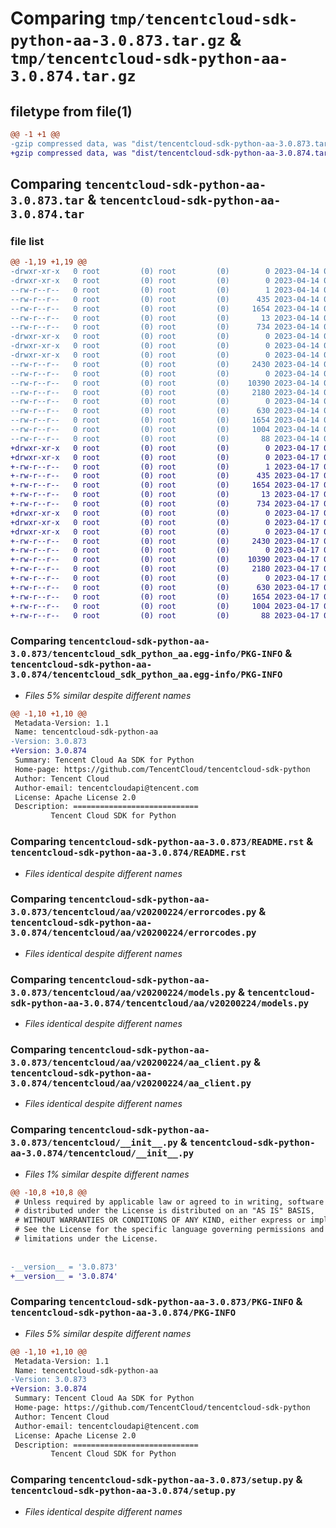 # Comparing `tmp/tencentcloud-sdk-python-aa-3.0.873.tar.gz` & `tmp/tencentcloud-sdk-python-aa-3.0.874.tar.gz`

## filetype from file(1)

```diff
@@ -1 +1 @@
-gzip compressed data, was "dist/tencentcloud-sdk-python-aa-3.0.873.tar", last modified: Fri Apr 14 00:12:56 2023, max compression
+gzip compressed data, was "dist/tencentcloud-sdk-python-aa-3.0.874.tar", last modified: Mon Apr 17 00:14:41 2023, max compression
```

## Comparing `tencentcloud-sdk-python-aa-3.0.873.tar` & `tencentcloud-sdk-python-aa-3.0.874.tar`

### file list

```diff
@@ -1,19 +1,19 @@
-drwxr-xr-x   0 root         (0) root         (0)        0 2023-04-14 00:12:56.000000 tencentcloud-sdk-python-aa-3.0.873/
-drwxr-xr-x   0 root         (0) root         (0)        0 2023-04-14 00:12:56.000000 tencentcloud-sdk-python-aa-3.0.873/tencentcloud_sdk_python_aa.egg-info/
--rw-r--r--   0 root         (0) root         (0)        1 2023-04-14 00:12:56.000000 tencentcloud-sdk-python-aa-3.0.873/tencentcloud_sdk_python_aa.egg-info/dependency_links.txt
--rw-r--r--   0 root         (0) root         (0)      435 2023-04-14 00:12:56.000000 tencentcloud-sdk-python-aa-3.0.873/tencentcloud_sdk_python_aa.egg-info/SOURCES.txt
--rw-r--r--   0 root         (0) root         (0)     1654 2023-04-14 00:12:56.000000 tencentcloud-sdk-python-aa-3.0.873/tencentcloud_sdk_python_aa.egg-info/PKG-INFO
--rw-r--r--   0 root         (0) root         (0)       13 2023-04-14 00:12:56.000000 tencentcloud-sdk-python-aa-3.0.873/tencentcloud_sdk_python_aa.egg-info/top_level.txt
--rw-r--r--   0 root         (0) root         (0)      734 2023-04-14 00:12:56.000000 tencentcloud-sdk-python-aa-3.0.873/README.rst
-drwxr-xr-x   0 root         (0) root         (0)        0 2023-04-14 00:12:56.000000 tencentcloud-sdk-python-aa-3.0.873/tencentcloud/
-drwxr-xr-x   0 root         (0) root         (0)        0 2023-04-14 00:12:56.000000 tencentcloud-sdk-python-aa-3.0.873/tencentcloud/aa/
-drwxr-xr-x   0 root         (0) root         (0)        0 2023-04-14 00:12:56.000000 tencentcloud-sdk-python-aa-3.0.873/tencentcloud/aa/v20200224/
--rw-r--r--   0 root         (0) root         (0)     2430 2023-04-14 00:12:56.000000 tencentcloud-sdk-python-aa-3.0.873/tencentcloud/aa/v20200224/errorcodes.py
--rw-r--r--   0 root         (0) root         (0)        0 2023-04-14 00:12:56.000000 tencentcloud-sdk-python-aa-3.0.873/tencentcloud/aa/v20200224/__init__.py
--rw-r--r--   0 root         (0) root         (0)    10390 2023-04-14 00:12:56.000000 tencentcloud-sdk-python-aa-3.0.873/tencentcloud/aa/v20200224/models.py
--rw-r--r--   0 root         (0) root         (0)     2180 2023-04-14 00:12:56.000000 tencentcloud-sdk-python-aa-3.0.873/tencentcloud/aa/v20200224/aa_client.py
--rw-r--r--   0 root         (0) root         (0)        0 2023-04-14 00:12:56.000000 tencentcloud-sdk-python-aa-3.0.873/tencentcloud/aa/__init__.py
--rw-r--r--   0 root         (0) root         (0)      630 2023-04-14 00:12:56.000000 tencentcloud-sdk-python-aa-3.0.873/tencentcloud/__init__.py
--rw-r--r--   0 root         (0) root         (0)     1654 2023-04-14 00:12:56.000000 tencentcloud-sdk-python-aa-3.0.873/PKG-INFO
--rw-r--r--   0 root         (0) root         (0)     1004 2023-04-14 00:12:56.000000 tencentcloud-sdk-python-aa-3.0.873/setup.py
--rw-r--r--   0 root         (0) root         (0)       88 2023-04-14 00:12:56.000000 tencentcloud-sdk-python-aa-3.0.873/setup.cfg
+drwxr-xr-x   0 root         (0) root         (0)        0 2023-04-17 00:14:41.000000 tencentcloud-sdk-python-aa-3.0.874/
+drwxr-xr-x   0 root         (0) root         (0)        0 2023-04-17 00:14:41.000000 tencentcloud-sdk-python-aa-3.0.874/tencentcloud_sdk_python_aa.egg-info/
+-rw-r--r--   0 root         (0) root         (0)        1 2023-04-17 00:14:41.000000 tencentcloud-sdk-python-aa-3.0.874/tencentcloud_sdk_python_aa.egg-info/dependency_links.txt
+-rw-r--r--   0 root         (0) root         (0)      435 2023-04-17 00:14:41.000000 tencentcloud-sdk-python-aa-3.0.874/tencentcloud_sdk_python_aa.egg-info/SOURCES.txt
+-rw-r--r--   0 root         (0) root         (0)     1654 2023-04-17 00:14:41.000000 tencentcloud-sdk-python-aa-3.0.874/tencentcloud_sdk_python_aa.egg-info/PKG-INFO
+-rw-r--r--   0 root         (0) root         (0)       13 2023-04-17 00:14:41.000000 tencentcloud-sdk-python-aa-3.0.874/tencentcloud_sdk_python_aa.egg-info/top_level.txt
+-rw-r--r--   0 root         (0) root         (0)      734 2023-04-17 00:14:41.000000 tencentcloud-sdk-python-aa-3.0.874/README.rst
+drwxr-xr-x   0 root         (0) root         (0)        0 2023-04-17 00:14:41.000000 tencentcloud-sdk-python-aa-3.0.874/tencentcloud/
+drwxr-xr-x   0 root         (0) root         (0)        0 2023-04-17 00:14:41.000000 tencentcloud-sdk-python-aa-3.0.874/tencentcloud/aa/
+drwxr-xr-x   0 root         (0) root         (0)        0 2023-04-17 00:14:41.000000 tencentcloud-sdk-python-aa-3.0.874/tencentcloud/aa/v20200224/
+-rw-r--r--   0 root         (0) root         (0)     2430 2023-04-17 00:14:41.000000 tencentcloud-sdk-python-aa-3.0.874/tencentcloud/aa/v20200224/errorcodes.py
+-rw-r--r--   0 root         (0) root         (0)        0 2023-04-17 00:14:41.000000 tencentcloud-sdk-python-aa-3.0.874/tencentcloud/aa/v20200224/__init__.py
+-rw-r--r--   0 root         (0) root         (0)    10390 2023-04-17 00:14:41.000000 tencentcloud-sdk-python-aa-3.0.874/tencentcloud/aa/v20200224/models.py
+-rw-r--r--   0 root         (0) root         (0)     2180 2023-04-17 00:14:41.000000 tencentcloud-sdk-python-aa-3.0.874/tencentcloud/aa/v20200224/aa_client.py
+-rw-r--r--   0 root         (0) root         (0)        0 2023-04-17 00:14:41.000000 tencentcloud-sdk-python-aa-3.0.874/tencentcloud/aa/__init__.py
+-rw-r--r--   0 root         (0) root         (0)      630 2023-04-17 00:14:41.000000 tencentcloud-sdk-python-aa-3.0.874/tencentcloud/__init__.py
+-rw-r--r--   0 root         (0) root         (0)     1654 2023-04-17 00:14:41.000000 tencentcloud-sdk-python-aa-3.0.874/PKG-INFO
+-rw-r--r--   0 root         (0) root         (0)     1004 2023-04-17 00:14:41.000000 tencentcloud-sdk-python-aa-3.0.874/setup.py
+-rw-r--r--   0 root         (0) root         (0)       88 2023-04-17 00:14:41.000000 tencentcloud-sdk-python-aa-3.0.874/setup.cfg
```

### Comparing `tencentcloud-sdk-python-aa-3.0.873/tencentcloud_sdk_python_aa.egg-info/PKG-INFO` & `tencentcloud-sdk-python-aa-3.0.874/tencentcloud_sdk_python_aa.egg-info/PKG-INFO`

 * *Files 5% similar despite different names*

```diff
@@ -1,10 +1,10 @@
 Metadata-Version: 1.1
 Name: tencentcloud-sdk-python-aa
-Version: 3.0.873
+Version: 3.0.874
 Summary: Tencent Cloud Aa SDK for Python
 Home-page: https://github.com/TencentCloud/tencentcloud-sdk-python
 Author: Tencent Cloud
 Author-email: tencentcloudapi@tencent.com
 License: Apache License 2.0
 Description: ============================
         Tencent Cloud SDK for Python
```

### Comparing `tencentcloud-sdk-python-aa-3.0.873/README.rst` & `tencentcloud-sdk-python-aa-3.0.874/README.rst`

 * *Files identical despite different names*

### Comparing `tencentcloud-sdk-python-aa-3.0.873/tencentcloud/aa/v20200224/errorcodes.py` & `tencentcloud-sdk-python-aa-3.0.874/tencentcloud/aa/v20200224/errorcodes.py`

 * *Files identical despite different names*

### Comparing `tencentcloud-sdk-python-aa-3.0.873/tencentcloud/aa/v20200224/models.py` & `tencentcloud-sdk-python-aa-3.0.874/tencentcloud/aa/v20200224/models.py`

 * *Files identical despite different names*

### Comparing `tencentcloud-sdk-python-aa-3.0.873/tencentcloud/aa/v20200224/aa_client.py` & `tencentcloud-sdk-python-aa-3.0.874/tencentcloud/aa/v20200224/aa_client.py`

 * *Files identical despite different names*

### Comparing `tencentcloud-sdk-python-aa-3.0.873/tencentcloud/__init__.py` & `tencentcloud-sdk-python-aa-3.0.874/tencentcloud/__init__.py`

 * *Files 1% similar despite different names*

```diff
@@ -10,8 +10,8 @@
 # Unless required by applicable law or agreed to in writing, software
 # distributed under the License is distributed on an "AS IS" BASIS,
 # WITHOUT WARRANTIES OR CONDITIONS OF ANY KIND, either express or implied.
 # See the License for the specific language governing permissions and
 # limitations under the License.
 
 
-__version__ = '3.0.873'
+__version__ = '3.0.874'
```

### Comparing `tencentcloud-sdk-python-aa-3.0.873/PKG-INFO` & `tencentcloud-sdk-python-aa-3.0.874/PKG-INFO`

 * *Files 5% similar despite different names*

```diff
@@ -1,10 +1,10 @@
 Metadata-Version: 1.1
 Name: tencentcloud-sdk-python-aa
-Version: 3.0.873
+Version: 3.0.874
 Summary: Tencent Cloud Aa SDK for Python
 Home-page: https://github.com/TencentCloud/tencentcloud-sdk-python
 Author: Tencent Cloud
 Author-email: tencentcloudapi@tencent.com
 License: Apache License 2.0
 Description: ============================
         Tencent Cloud SDK for Python
```

### Comparing `tencentcloud-sdk-python-aa-3.0.873/setup.py` & `tencentcloud-sdk-python-aa-3.0.874/setup.py`

 * *Files identical despite different names*

